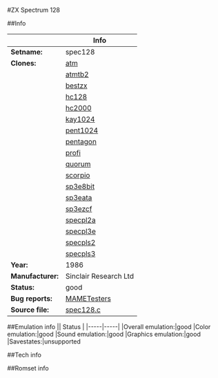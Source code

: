 #ZX Spectrum 128

##Info

||Info|
|-----|-----|
|**Setname:**|spec128
|**Clones:**|[atm](atm.md)
||[atmtb2](atmtb2.md)
||[bestzx](bestzx.md)
||[hc128](hc128.md)
||[hc2000](hc2000.md)
||[kay1024](kay1024.md)
||[pent1024](pent1024.md)
||[pentagon](pentagon.md)
||[profi](profi.md)
||[quorum](quorum.md)
||[scorpio](scorpio.md)
||[sp3e8bit](sp3e8bit.md)
||[sp3eata](sp3eata.md)
||[sp3ezcf](sp3ezcf.md)
||[specpl2a](specpl2a.md)
||[specpl3e](specpl3e.md)
||[specpls2](specpls2.md)
||[specpls3](specpls3.md)
|**Year:**|1986
|**Manufacturer:**|Sinclair Research Ltd
|**Status:**|good
|**Bug reports:**|[MAMETesters](http://mametesters.org/view_all_set.php?type=1&temporary=y&search=spec128.c)
|**Source file:**|[spec128.c](https://github.com/mamedev/mame/blob/master/src/mess/drivers/spec128.c)

##Emulation info
|| Status |
|-----|-----|
|Overall emulation:|good
|Color emulation:|good
|Sound emulation:|good
|Graphics emulation:|good
|Savestates:|unsupported

##Tech info

##Romset info

<!--- START OF EDITED COMMENT DO NOT TOUCH TEXT ABOVE-->
